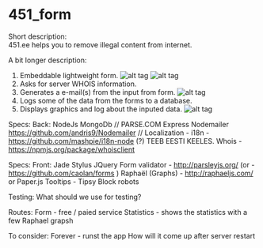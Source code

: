 451_form
========

Short description:  
451.ee helps you to remove illegal content from internet.

A bit longer description: 
1. Embeddable lightweight form.
![alt tag](https://raw.github.com/martinsookael/451_form/master/public/images/mock1.gif)
![alt tag](https://raw.github.com/martinsookael/451_form/master/public/images/mock2.gif)
2. Asks for server WHOIS information.
3. Generates a e-mail(s) from the input from form.
![alt tag](https://raw.github.com/martinsookael/451_form/master/public/images/mock3.gif)
4. Logs some of the data from the forms to a database.
5. Displays graphics and log about the inputed data. 
![alt tag](https://raw.github.com/martinsookael/451_form/master/public/images/mock4.gif)

Specs: Back: 
NodeJs
MongoDb   // PARSE.COM
Express 
Nodemailer https://github.com/andris9/Nodemailer
// Localization - i18n - https://github.com/mashpie/i18n-node (?)
TEEB EESTI KEELES.
Whois - https://npmjs.org/package/whoisclient

Specs: Front:
Jade
Stylus
JQuery
Form validator - http://parsleyjs.org/ (or - https://github.com/caolan/forms )
Raphaël (Graphs) -  http://raphaeljs.com/   or Paper.js
Tooltips - Tipsy
Block robots


Testing: 
What should we use for testing?

Routes:
Form - free / paied service
Statistics - shows the statistics with a few Raphael grapsh

To consider: 
Forever - runst the app
How will it come up after server restart








